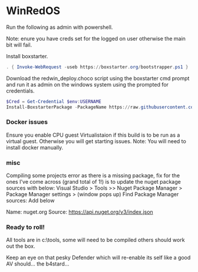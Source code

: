 # WinRedOS

Run the following as admin with powershell.

Note: enure you have creds set for the logged on user otherwise the main bit will fail. 

Install boxstarter.

```powershell
. { Invoke-WebRequest -useb https://boxstarter.org/bootstrapper.ps1 } | iex; Get-Boxstarter -Force
```

Download the redwin_deploy.choco script using the boxstarter cmd prompt and run it as admin on the windows system using the prompted for credentials. 
```powershell
$Cred = Get-Credential $env:USERNAME
Install-BoxstarterPackage -PackageName https://raw.githubusercontent.com/d-sec-net/winreddply/main/red_win_custom.choco -Credential $Cred 
```

### Docker issues
Ensure you enable CPU guest Virtualistaion if this build is to be run as a virtual guest. Otherwise you will get starting issues.
Note: You will need to install docker manually.
 
### misc
Compiling some projects error as there is a missing package, fix for the ones I've come across (grand total of 1!) is to update the nuget package sources with below:
Visual Studio > Tools >> Nuget Package Manager > Package Manager settings > (window pops up) Find Package Manager sources: Add below

   Name: nuget.org
   Source: https://api.nuget.org/v3/index.json


 
### Ready to roll!
All tools are in c:\tools, some will need to be compiled others should work out the box.

Keep an eye on that pesky Defender which will re-enable its self like a good AV should... the b4stard...

